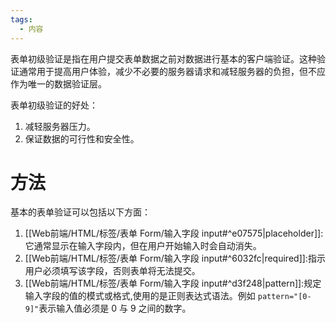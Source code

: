 ```yaml
---
tags:
  - 内容
---
```

表单初级验证是指在用户提交表单数据之前对数据进行基本的客户端验证。这种验证通常用于提高用户体验，减少不必要的服务器请求和减轻服务器的负担，但不应作为唯一的数据验证层。

表单初级验证的好处：
1. 减轻服务器压力。
2. 保证数据的可行性和安全性。

# 方法
基本的表单验证可以包括以下方面：
1. [[Web前端/HTML/标签/表单 Form/输入字段 input#^e07575|placeholder]]: 它通常显示在输入字段内，但在用户开始输入时会自动消失。
2. [[Web前端/HTML/标签/表单 Form/输入字段 input#^6032fc|required]]:指示用户必须填写该字段，否则表单将无法提交。
3. [[Web前端/HTML/标签/表单 Form/输入字段 input#^d3f248|pattern]]:规定输入字段的值的模式或格式,使用的是正则表达式语法。例如 `pattern="[0-9]"`表示输入值必须是 0 与 9 之间的数字。